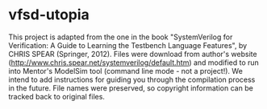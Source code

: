 # vfsd-utopia
This project is adapted from the one in the book "SystemVerilog for Verification: A Guide to Learning the Testbench Language Features", by CHRIS SPEAR (Springer, 2012). Files were download from author's website (http://www.chris.spear.net/systemverilog/default.htm) and modified to run into Mentor's ModelSim tool (command line mode - not a project!). We intend to add instructions for guiding you through the compilation process in the future. File names were preserved, so copyright information can be tracked back to original files.
